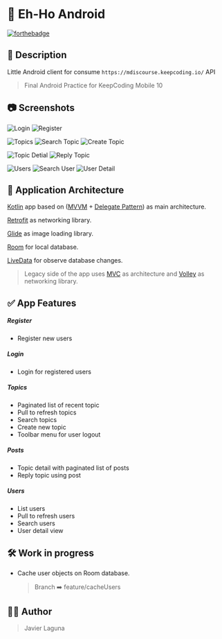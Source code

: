 # 📱 Eh-Ho Android

[![forthebadge](https://forthebadge.com/images/badges/built-for-android.svg)](https://forthebadge.com)

## 📝 Description

Little Android client for consume `https://mdiscourse.keepcoding.io/` API

> Final Android Practice for KeepCoding Mobile 10

## 📷 Screenshots

![Login](/screenCaptures/login.png)
![Register](/screenCaptures/register.png)

![Topics](/screenCaptures/topics.png)
![Search Topic](/screenCaptures/search_topic.png)
![Create Topic](/screenCaptures/create_topic.png)

![Topic Detial](/screenCaptures/topic_detail.png)
![Reply Topic](/screenCaptures/reply_topic.png)

![Users](/screenCaptures/users.png)
![Search User](/screenCaptures/search_user.png)
![User Detail](/screenCaptures/user_detail.png)

## 🚧 Application Architecture

[Kotlin](https://kotlinlang.org/) app based on ([MVVM](https://en.wikipedia.org/wiki/Model%E2%80%93view%E2%80%93viewmodel) + [Delegate Pattern](https://en.wikipedia.org/wiki/Delegation_pattern)) as main architecture.

[Retrofit](https://square.github.io/retrofit/) as networking library.

[Glide](https://bumptech.github.io/glide/) as image loading library.

[Room](https://developer.android.com/topic/libraries/architecture/room) for local database.

[LiveData](https://developer.android.com/topic/libraries/architecture/livedata) for observe database changes.

> Legacy side of the app uses [MVC](https://en.wikipedia.org/wiki/Model%E2%80%93view%E2%80%93controller) as architecture and [Volley](https://github.com/google/volley) as networking library.

## ✅ App Features

##### Register

- Register new users

##### Login

- Login for registered users

##### Topics

- Paginated list of recent topic
- Pull to refresh topics
- Search topics
- Create new topic
- Toolbar menu for user logout

##### Posts

- Topic detail with paginated list of posts
- Reply topic using post

##### Users

- List users
- Pull to refresh users
- Search users
- User detail view

## 🛠 Work in progress

- Cache user objects on Room database.
  > Branch ➡️ feature/cacheUsers

## 👨‍💻 Author

> Javier Laguna
